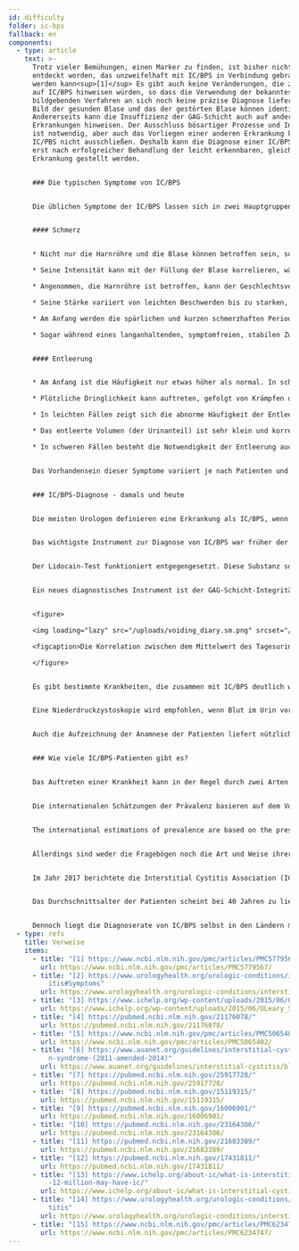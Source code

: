 ```yaml
---
id: difficulty
folder: ic-bps
fallback: en
components:
  - type: article
    text: >-
      Trotz vieler Bemühungen, einen Marker zu finden, ist bisher nichts
      entdeckt worden, das unzweifelhaft mit IC/BPS in Verbindung gebracht
      werden kann<sup>[1]</sup> Es gibt auch keine Veränderungen, die zweifellos
      auf IC/BPS hinweisen würden, so dass die Verwendung der bekanntesten
      bildgebenden Verfahren an sich noch keine präzise Diagnose liefert. Das
      Bild der gesunden Blase und das der gestörten Blase können identisch sein.
      Andererseits kann die Insuffizienz der GAG-Schicht auch auf andere
      Erkrankungen hinweisen. Der Ausschluss bösartiger Prozesse und Infektionen
      ist notwendig, aber auch das Vorliegen einer anderen Erkrankung kann eine
      IC/PBS nicht ausschließen. Deshalb kann die Diagnose einer IC/BPS manchmal
      erst nach erfolgreicher Behandlung der leicht erkennbaren, gleichzeitigen
      Erkrankung gestellt werden.


      ### Die typischen Symptome von IC/BPS


      Die üblichen Symptome der IC/BPS lassen sich in zwei Hauptgruppen einteilen.<sup>[2]</sup>


      #### Schmerz


      * Nicht nur die Harnröhre und die Blase können betroffen sein, sondern auch der Unterbauch, der Becken- oder Dammbereich (darüber hinaus bei Frauen die Vagina, bei Männern der Hodensack und der Penis)

      * Seine Intensität kann mit der Füllung der Blase korrelieren, während die Blasenentleerung sie vorübergehend verringern kann.

      * Angenommen, die Harnröhre ist betroffen, kann der Geschlechtsverkehr schmerzhaft sein

      * Seine Stärke variiert von leichten Beschwerden bis zu starken, quälenden Schmerzen

      * Am Anfang werden die spärlichen und kurzen schmerzhaften Perioden mit langen, symptomlosen Intervallen getrennt. Mit fortschreitender IC/BPS werden die Schmerzen dauerhaft, und sie können auch ohne Zusammenhang mit der Entleerung auftreten.

      * Sogar während eines langanhaltenden, symptomfreien, stabilen Zustandes können Patienten von Zeit zu Zeit Schübe erleben.


      #### Entleerung


      * Am Anfang ist die Häufigkeit nur etwas höher als normal. In schweren Fällen sind auch 60-80 Harnabgänge pro Tag möglich

      * Plötzliche Dringlichkeit kann auftreten, gefolgt von Krämpfen und Schmerzen

      * In leichten Fällen zeigt sich die abnorme Häufigkeit der Entleerung nur tagsüber. Die  fortschreitende Krankheit führt zu einer Nokturie mit dem  Bedürfnis der Blasenentleerung mehrmals in der Nacht.

      * Das entleerte Volumen (der Urinanteil) ist sehr klein und korreliert mit der Menge der konsumierten Flüssigkeit.

      * In schweren Fällen besteht die Notwendigkeit der Entleerung auch nach dem Urinieren weiter.


      Das Vorhandensein dieser Symptome variiert je nach Patienten und wird von mehreren Faktoren beeinflusst. Namentlich durch den Konsum bestimmter Nahrungsmittel und Getränke, die Höhe der körperlichen und/oder psychischen Belastung, Verdauungsstörungen, Harnwegsinfektionen und der Menstruationszyklus (nach dem Eisprung sind die Symptome in der Regel schlimmer).


      ### IC/BPS-Diagnose - damals und heute


      Die meisten Urologen definieren eine Erkrankung als IC/BPS, wenn die charakteristischen Symptome für einen bestimmten Zeitraum (1,5-6 Monate) bestehen bleiben, da jede Erkrankung mit ähnlichen Symptomen ausgeschlossen werden kann. Durch das Ausfüllen von Fragebögen kann das Vorhandensein von Symptomen festgestellt werden; der O'Leary-Sant-Symptomindex ist einer der am häufigsten verwendeten.<sup>[3]</sup> Da jedoch kein Labortest oder eine andere Art von Untersuchung IC/BPS eindeutig bestätigen kann, kann die Erkrankung nie mit 100%iger Sicherheit diagnostiziert werden. Glücklicherweise gibt es nicht nur eine Handvoll Zusatzuntersuchungen, mit denen die Diagnose verfeinert werden kann, sondern auch die medizinische Praxis hat sich auf diesem Gebiet in den letzten Jahren deutlich verbessert.


      Das wichtigste Instrument zur Diagnose von IC/BPS war früher der Kalium-Sensitivitätstest (auch bekannt als Parsons-test oder PST). Dieser bestätigte die Insuffizienz der GAG-Schicht durch die Schmerzen, die durch in die Blase instilliertes Kaliumchlorid hervorgerufen wurden<sup>[4]</sup> (Bei einer gesunden GAG-Schicht werden keine signifikanten Schmerzen beobachtet). Dieses Hilfsmittel war jedoch nicht nur unnötig invasiv, sondern auch unangenehm, da die Patienten aufgrund der Lösung selbst starke Schmerzen hatten. Auch der Parsons-Test lieferte keine Informationen für eine quantitative Analyse. In einer späteren Version dieses Empfindlichkeitstests (modifizierter Parsons-Test) wurde die Blase mit verdünnter Kaliumchloridlösung gefüllt, um ihre maximale Kapazität zu bestimmen, und dann wurde der gleiche Vorgang mit physiologischer Salzlösung wiederholt. Das Verhältnis der beiden Werte bezog sich auf die Empfindlichkeit der Blasenwand für die Konzentration des Urins. Obwohl der modifizierte Parsons-Test auch für quantitative Messungen verwendet werden konnte, war er ebenso invasiv, zeitaufwendig und seine Genauigkeit nicht höher als die der ursprünglichen Version. Aus diesen Gründen werden beide Tests in den jüngsten Leitlinien nicht empfohlen.<sup>[5],[6]</sup>


      Der Lidocain-Test funktioniert entgegengesetzt. Diese Substanz soll den Blasenschmerz mildern, so dass das instillierte Lidocain, da die Schmerzquelle die Blase selbst ist, bei einer IC/BPS die Symptome mildert.<sup>[7]</sup> Dieses Hilfsmittel ist sicherlich bequemer als der Kalium-Sensitivitätstest, aber es ist genauso invasiv und ermöglicht auch keine quantitativen Analysen.


      Ein neues diagnostisches Instrument ist der GAG-Schicht-Integritätstest, bei dem ein zweitägiges  Entleerungstagebuch verwendet wird, und er ist uninvasiv und auch schmerzlos. Dieser Test basiert auf der Tatsache, dass zur Beobachtung der Korrelation zwischen der Urinkonzentration und der Blasenkapazität nichts zu instillieren ist; die Lösung der gelösten Salze ist bereits vorhanden - in Form des Urins selbst. Die Konzentration der Substanzen im Urin - einschließlich der Salze - hängt von der Menge der konsumierten Flüssigkeit ab. Das Volumen jeder Blasenentleerung wird am ersten Tag gemessen, an dem der Patient so wenig Flüssigkeit wie möglich verbraucht, und dann am zweiten Tag, an dem der Patient so viel Flüssigkeit wie möglich zu sich nimmt. Im Falle einer gesunden Blasenwand gibt es keine Korrelation zwischen den mittleren Entleerungsvolumina und der Flüssigkeitsaufnahme. In der frühen Phase der IC/BPS führt die höhere Flüssigkeitsaufnahme zu 30-50% höheren Urinanteilen. Im weiteren Verlauf der Erkrankung erhöht sich die Differenz auf 50-100%, in schweren Fällen kann sie 300-500% betragen. Daher zeigt das zweitägige Entleerungstagebuch nicht nur die beschädigte Blasenwand an, sondern beschreibt auch das Ausmaß der Schädigung in Zahlen. So ermöglicht der GAG-Schicht-Integritätstest  eine quantitative Analyse.


      <figure>

      <img loading="lazy" src="/uploads/voiding_diary.sm.png" srcset="/uploads/voiding_diary.png 2x, /uploads/voiding_diary.sm.png 1x" alt="voiding diary"/>

      <figcaption>Die Korrelation zwischen dem Mittelwert des Tagesurinanteils und der Gesamtmenge des Tagesurins bei Gesunden und IC/BPS-Patienten (siehe Abbildung).</figcaption>

      </figure>


      Es gibt bestimmte Krankheiten, die zusammen mit IC/BPS deutlich wahrscheinlicher auftreten; ihr Vorhandensein kann die Diagnose unterstützen. Zu dieser Gruppe gehören allergische Symptome, Migräne, Reizdarmsyndrom, Endometriose, Vulvodynie, chronisches Erschöpfungssyndrom, Sjögren-Syndrom, Panikstörung und viele andere Erkrankungen.<sup>[8]</sup>


      Eine Niederdruckzystoskopie wird empfohlen, wenn Blut im Urin vorhanden ist, oder wenn die Urinzytologie auf die Möglichkeit eines bösartigen Prozesses hinweist (oder ein eindeutig positives Ergebnis vorliegt), oder wenn sich der Zustand des Patienten trotz der kombinierten Therapie verschlechtert, um zu untersuchen, ob Blasenkrebs oder eine andere Erkrankung mit ähnlichen Symptomen vorliegt. Die Biopsie der Blasenschleimhaut wird nur dann durchgeführt, wenn das zystoskopische Bild verdächtige Bereiche aufweist, die auf eine Bösartigkeit hinweisen können. Wenn die Zystoskopie keinen Verdacht auf eine Bösartigkeit ergibt, sollte eine Urinzytologie durchgeführt werden, die die empfindlichste uninvasive Methode ist.


      Auch die Aufzeichnung der Anamnese der Patienten liefert nützliche Informationen. Diese sollte nicht nur die aktuellen Symptome umfassen, sondern auch die Geschichte von ihren früheren Infektionen, andere Krankheiten, an denen sie leiden (hauptsächlich Autoimmunkrankheiten und Verdauungsstörungen), Arzneimittel und/oder Antibiotika, die eingenommen werden oder vorher eingenommen wurden, die der Patienten, weitere Informationen über ihren Lebensstil und die Korrelation zwischen den Symptomen und jede der oben beschriebenen Informationen.


      ### Wie viele IC/BPS-Patienten gibt es?


      Das Auftreten einer Krankheit kann in der Regel durch zwei Arten von Daten beschrieben werden. Unter Inzidenz versteht man die neu registrierten Fälle während eines bestimmten Zeitraums (in der Regel ein Jahr). Die Prävalenz hingegen bezeichnet die Gesamtzahl der zu einem bestimmten Zeitpunkt von der Krankheit betroffenen Menschen. Im Falle der IC/BPS, die eine lebenslange Erkrankung ist, sind die letztgenannten Daten mehr relevant.


      Die internationalen Schätzungen der Prävalenz basieren auf dem Vorhandensein von Symptomen, dem Ausfüllen von Fragebögen und Daten über Patienten, bei denen IC/BPS diagnostiziert wurde. Die Zahl der von IC/BPS betroffenen Personen wird üblicherweise pro 100.000 Personen angegeben.


      The international estimations of prevalence are based on the presence of symptoms, filling in questionnaires, and data on patients having been diagnosed with IC/BPS. The number of people affected by IC/BPS is usually referred to as 100,000 people.


      Allerdings sind weder die Fragebögen noch die Art und Weise ihrer Auswertung standardisiert. Bestimmte Studien, die nur die Daten von Ärzten verwendeten, die sich auf die diagnostizierten IC/BPS-Fälle konzentrierten, kamen zu einer Prävalenz von 45-197/100.000.<sup>[9]</sup> Andererseits schätzte eine Umfrage, wo die Leute in der Haushalte telefonisch kontaktiert worden waren, die Zahl der von IC/BPS betroffenen Männer auf 1.900-4.200/100.000 und die der Frauen auf 2.750-6350/100.000. Nur 10% der letztgenannten Gruppe wurde später auch diagnostiziert.<sup>[10],[11]</sup> Einer anderen Untersuchung zufolge, die auf Selbstberichten per E-Mail basierte, können von IC/BPS je nach Berechnungsweise 258-13.114/100.000 Personen betroffen sein.<sup>[12]</sup>


      Im Jahr 2017 berichtete die Interstitial Cystitis Association (ICA), dass allein in den USA 3-8 Millionen Frauen und 1-4 Millionen Männer von IC/BPS betroffen sind.<sup>[13]</sup> In den letzten Jahren scheint diese Schätzung von vielen relevanten Publikationen und Organisationen akzeptiert worden zu sein.<sup>[14],[15]</sup> Betrachtet man den Mittelwert beider Werte, scheint eine Prävalenz von 2.400/100.000 eine vernünftige Berechnung zu sein.


      Das Durchschnittsalter der Patienten scheint bei 40 Jahren zu liegen, aber IC/BPS kann auch in jüngeren oder älteren Jahren auftreten.


      Dennoch liegt die Diagnoserate von IC/BPS selbst in den Ländern mit der am weitesten fortgeschrittenen Gesundheitsversorgung bei weniger als 5-10%. Es gibt keine andere Erkrankung dieser Schwere, die solch eine niedrige Diagnoserate aufweist.
  - type: refs
    title: Verweise
    items:
      - title: "[1] https://www.ncbi.nlm.nih.gov/pmc/articles/PMC5779567/"
        url: https://www.ncbi.nlm.nih.gov/pmc/articles/PMC5779567/
      - title: "[2] https://www.urologyhealth.org/urologic-conditions/interstitial-cyst\
          itis#Symptoms"
        url: https://www.urologyhealth.org/urologic-conditions/interstitial-cystitis#Symptoms
      - title: "[3] https://www.ichelp.org/wp-content/uploads/2015/06/OLeary_Sant.pdf"
        url: https://www.ichelp.org/wp-content/uploads/2015/06/OLeary_Sant.pdf
      - title: "[4] https://pubmed.ncbi.nlm.nih.gov/21176078/"
        url: https://pubmed.ncbi.nlm.nih.gov/21176078/
      - title: "[5] https://www.ncbi.nlm.nih.gov/pmc/articles/PMC5065402/"
        url: https://www.ncbi.nlm.nih.gov/pmc/articles/PMC5065402/
      - title: "[6] https://www.auanet.org/guidelines/interstitial-cystitis/bladder-pai\
          n-syndrome-(2011-amended-2014)"
        url: https://www.auanet.org/guidelines/interstitial-cystitis/bladder-pain-syndrome-(2011-amended-2014)
      - title: "[7] https://pubmed.ncbi.nlm.nih.gov/25917728/"
        url: https://pubmed.ncbi.nlm.nih.gov/25917728/
      - title: "[8] https://pubmed.ncbi.nlm.nih.gov/15119315/"
        url: https://pubmed.ncbi.nlm.nih.gov/15119315/
      - title: "[9] https://pubmed.ncbi.nlm.nih.gov/16006901/"
        url: https://pubmed.ncbi.nlm.nih.gov/16006901/
      - title: "[10] https://pubmed.ncbi.nlm.nih.gov/23164386/"
        url: https://pubmed.ncbi.nlm.nih.gov/23164386/
      - title: "[11] https://pubmed.ncbi.nlm.nih.gov/21683389/"
        url: https://pubmed.ncbi.nlm.nih.gov/21683389/
      - title: "[12] https://pubmed.ncbi.nlm.nih.gov/17431811/"
        url: https://pubmed.ncbi.nlm.nih.gov/17431811/
      - title: "[13] https://www.ichelp.org/about-ic/what-is-interstitial-cystitis/4-to\
          -12-million-may-have-ic/"
        url: https://www.ichelp.org/about-ic/what-is-interstitial-cystitis/4-to-12-million-may-have-ic/
      - title: "[14] https://www.urologyhealth.org/urologic-conditions/interstitial-cys\
          titis"
        url: https://www.urologyhealth.org/urologic-conditions/interstitial-cystitis
      - title: "[15] https://www.ncbi.nlm.nih.gov/pmc/articles/PMC6234747/"
        url: https://www.ncbi.nlm.nih.gov/pmc/articles/PMC6234747/
---
```

